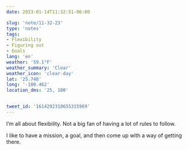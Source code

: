 ```yaml
---
date: 2023-01-14T11:32:51-06:00

slug: 'note/11-32-23'
type: 'notes'
tags:
- Flexibility
- Figuring out
- Goals
lang: 'en'
weather: '59.1°F'
weather_summary: 'Clear'
weather_icon: 'clear-day'
lat: '25.748'
long: '-100.462'
location_dms: '25, 100'


tweet_id: '1614292318655315969'
---
```

I’m all about flexibility. Not a big fan of having a lot of rules to follow. 

I like to have a mission, a goal, and then come up with a way of getting there.